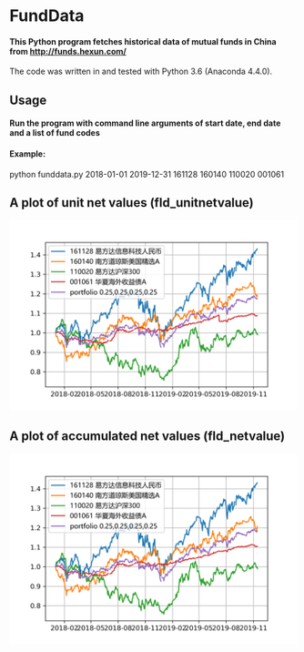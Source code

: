 # FundData
#### This Python program fetches historical data of mutual funds in China from http://funds.hexun.com/
The code was written in and tested with Python 3.6 (Anaconda 4.4.0).

## Usage
#### Run the program with command line arguments of start date, end date and a list of fund codes
#### Example:
python funddata.py 2018-01-01 2019-12-31 161128 160140 110020 001061

## A plot of unit net values (fld_unitnetvalue)
![Screenshot](fld_unitnetvalue.png)

## A plot of accumulated net values (fld_netvalue)
![Screenshot](fld_netvalue.png)
